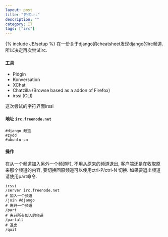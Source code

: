 ```yaml
---
layout: post
title: "尝试irc"
description: ""
category: IT
tags: ["irc"]
---
```

{% include JB/setup %}
在一份关于django的cheatsheet发现django的irc频道. 所以决定再次尝试irc.
#### 工具

- Pidgin
- Konversation
- XChat
- Chatzilla (Browse based as a addon of Firefox)
- irssi (CLI)

这次尝试的字符界面irssi
#### 地址 `irc.freenode.net`

```
#django 频道
#zydd
#ubuntu-cn
```

#### 操作

在从一个频道加入另外一个频道时, 不用从原来的频道退出, 客户端还是在收取原来那个频道的内容, 要切换回原频道可以使用ctrl-P/ctrl-N 切换. 如果要退出频道请使用part命令.

```
irssi
/server irc.freenode.net
# 加入一个频道
/join #django
# 离开一个频道
/part
# 离开所有加入的频道
/partall
# 退出
/quit
```
